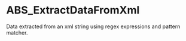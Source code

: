 # ABS_ExtractDataFromXml

Data extracted from an xml string using regex expressions and pattern matcher.
